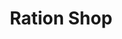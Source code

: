 ---
title: "Ration Shop"
url: /konungallur/ration-shop-near-govt-scheduled-cast-development-department-iti/
shop: convenience
---